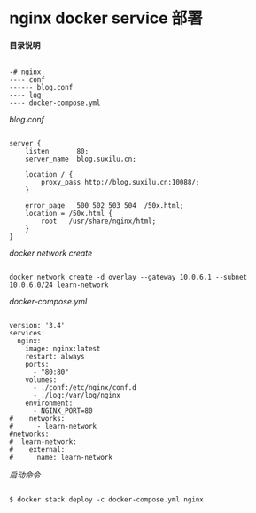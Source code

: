 # nginx docker service 部署  

#### 目录说明  

<pre><code>
-# nginx
---- conf
------ blog.conf
---- log
---- docker-compose.yml
</code></pre>

*blog.conf*
 
<pre><code>
server {
    listen       80;
    server_name  blog.suxilu.cn;

    location / {
        proxy_pass http://blog.suxilu.cn:10088/;
    }

    error_page   500 502 503 504  /50x.html;
    location = /50x.html {
        root   /usr/share/nginx/html;
    }
}
</code></pre>

*docker network create*  
<pre><code>
docker network create -d overlay --gateway 10.0.6.1 --subnet 10.0.6.0/24 learn-network
</code></pre>

*docker-compose.yml*

<pre><code>
version: '3.4'
services:
  nginx:
    image: nginx:latest
    restart: always
    ports:
      - "80:80"
    volumes: 
      - ./conf:/etc/nginx/conf.d
      - ./log:/var/log/nginx
    environment:
      - NGINX_PORT=80
#    networks:
#      - learn-network
#networks:
#  learn-network:
#    external: 
#      name: learn-network
</code></pre>

*启动命令*
<pre><code>
$ docker stack deploy -c docker-compose.yml nginx
</code></pre>